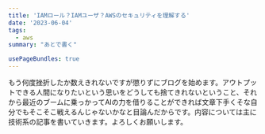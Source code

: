 ```yaml
---
title: 'IAMロール？IAMユーザ？AWSのセキュリティを理解する'
date: '2023-06-04'
tags:
  - aws
summary: "あとで書く"

usePageBundles: true
---
```


もう何度挫折したか数えきれないですが懲りずにブログを始めます。アウトプットできる人間になりたいという思いをどうしても捨てきれないということ、それから最近のブームに乗っかってAIの力を借りることができれば文章下手くそな自分でもそこそこ戦えるんじゃないかなと目論んだからです。内容については主に技術系の記事を書いていきます。よろしくお願いします。
